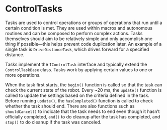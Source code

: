 # ControlTasks

Tasks are used to control operations or groups of operations that run until a certain condition is met. They are used within macros and autonomous routines and can be composed to perform complex actions. Tasks themselves should aim to be relatively simple and only accomplish one thing if possible—this helps prevent code duplication later. An example of a single task is `DriveDistanceTask`, which drives forward for a specified distance.

Tasks implement the `IControlTask` interface and typically extend the `ControlTaskBase` class. Tasks work by applying certain values to one or more operations.

When the task first starts, the `begin()` function is called so that the task can check the current state of the robot. Every ~20 ms, the `update()` function is called to update the settings based on the criteria defined in the task. Before running `update()`, the `hasCompleted()` function is called to check whether the task should end. There are also functions such as `shouldCancel()` to indicate that the task needs to end even though it hasn’t officially completed, `end()` to do cleanup after the task has completed, and `stop()` to do cleanup if the task was canceled.
